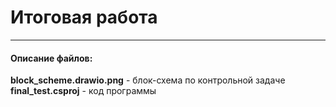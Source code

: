 # Итоговая работа
---

#### Описание файлов:
**block_scheme.drawio.png** - блок-схема по контрольной задаче<br />
**final_test.csproj** - код программы